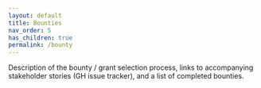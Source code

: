 ```yaml
---
layout: default
title: Bounties
nav_order: 5
has_children: true
permalink: /bounty
---
```

Description of the bounty / grant selection process, links to accompanying stakeholder stories (GH issue tracker), and a list of completed bounties.
